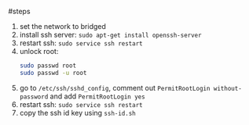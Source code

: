 #steps
1. set the network to bridged
1. install ssh server: `sudo apt-get install openssh-server`
1. restart ssh: `sudo service ssh restart`
1. unlock root: 
    ```bash
    sudo passwd root
    sudo passwd -u root
    ```
1. go to `/etc/ssh/sshd_config`, comment out `PermitRootLogin without-password` and add `PermitRootLogin yes`
1. restart ssh: `sudo service ssh restart`
1. copy the ssh id key using `ssh-id.sh`
